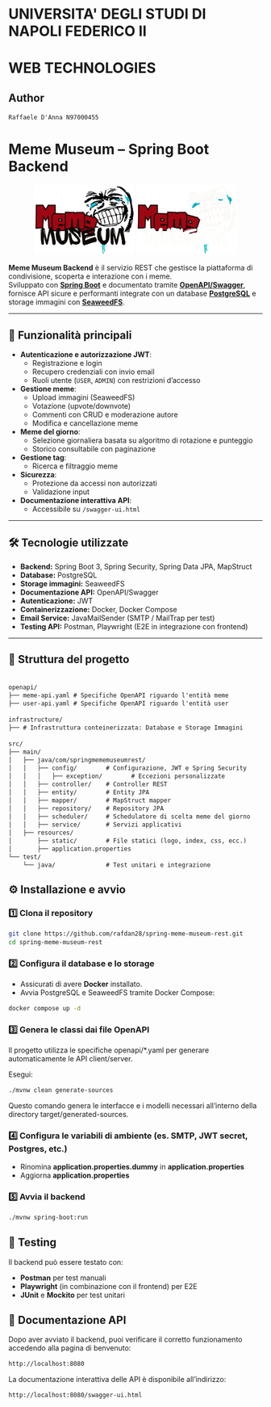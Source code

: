 # UNIVERSITA' DEGLI STUDI DI NAPOLI FEDERICO II

# WEB TECHNOLOGIES

## Author

    Raffaele D'Anna N97000455

# Meme Museum – Spring Boot Backend

<p align="center">
  <!-- Logo per tema chiaro -->
  <img src="src/main/resources/static/image/logo.png#gh-light-mode-only" alt="Meme Museum Logo" width="200"/>
  <!-- Logo per tema scuro -->
  <img src="src/main/resources/static/image/logo-dark.png#gh-dark-mode-only" alt="Meme Museum Logo Dark" width="200"/>
</p>

**Meme Museum Backend** è il servizio REST che gestisce la piattaforma di condivisione, scoperta e interazione con i meme.  
Sviluppato con [**Spring Boot**](https://spring.io/projects/spring-boot) e documentato tramite [**OpenAPI/Swagger**](https://swagger.io/), fornisce API sicure e performanti integrate con un database [**PostgreSQL**](https://www.postgresql.org/) e storage immagini con [**SeaweedFS**](https://github.com/seaweedfs/seaweedfs).

---

## 🚀 Funzionalità principali

- **Autenticazione e autorizzazione JWT**:
  - Registrazione e login
  - Recupero credenziali con invio email
  - Ruoli utente (`USER`, `ADMIN`) con restrizioni d’accesso
- **Gestione meme**:
  - Upload immagini (SeaweedFS)
  - Votazione (upvote/downvote)
  - Commenti con CRUD e moderazione autore
  - Modifica e cancellazione meme
- **Meme del giorno**:
  - Selezione giornaliera basata su algoritmo di rotazione e punteggio
  - Storico consultabile con paginazione
- **Gestione tag**:
  - Ricerca e filtraggio meme
- **Sicurezza**:
  - Protezione da accessi non autorizzati
  - Validazione input
- **Documentazione interattiva API**:
  - Accessibile su `/swagger-ui.html`

---

## 🛠️ Tecnologie utilizzate

- **Backend:** Spring Boot 3, Spring Security, Spring Data JPA, MapStruct
- **Database:** PostgreSQL
- **Storage immagini:** SeaweedFS
- **Documentazione API:** OpenAPI/Swagger
- **Autenticazione:** JWT
- **Containerizzazione:** Docker, Docker Compose
- **Email Service:** JavaMailSender (SMTP / MailTrap per test)
- **Testing API:** Postman, Playwright (E2E in integrazione con frontend)

---

## 📂 Struttura del progetto

```plaintext

openapi/
├── meme-api.yaml # Specifiche OpenAPI riguardo l'entità meme
├── user-api.yaml # Specifiche OpenAPI riguardo l'entità user

infrastructure/
├── # Infrastruttura conteinerizzata: Database e Storage Immagini

src/
├── main/
│   ├── java/com/springmememuseumrest/
│   │   ├── config/        # Configurazione, JWT e Spring Security
│   │   │   ├── exception/        # Eccezioni personalizzate
│   │   ├── controller/    # Controller REST
│   │   ├── entity/        # Entity JPA
│   │   ├── mapper/        # MapStruct mapper
│   │   ├── repository/    # Repository JPA
│   │   ├── scheduler/     # Schedulatore di scelta meme del giorno
│   │   ├── service/       # Servizi applicativi
│   ├── resources/
│       ├── static/        # File statici (logo, index, css, ecc.)
│       ├── application.properties
└── test/
    └── java/              # Test unitari e integrazione
```

## ⚙️ Installazione e avvio

### 1️⃣ Clona il repository

```bash
git clone https://github.com/rafdan28/spring-meme-museum-rest.git
cd spring-meme-museum-rest
```

### 2️⃣ Configura il database e lo storage

- Assicurati di avere **Docker** installato.
- Avvia PostgreSQL e SeaweedFS tramite Docker Compose:

```bash
docker compose up -d
```

### 3️⃣ Genera le classi dai file OpenAPI

Il progetto utilizza le specifiche openapi/\*.yaml per generare automaticamente le API client/server.

Esegui:

```bash
./mvnw clean generate-sources
```

Questo comando genera le interfacce e i modelli necessari all’interno della directory target/generated-sources.

### 4️⃣ Configura le variabili di ambiente (es. SMTP, JWT secret, Postgres, etc.)

- Rinomina **application.properties.dummy** in **application.properties**
- Aggiorna **application.properties**

### 5️⃣ Avvia il backend

```bash
./mvnw spring-boot:run
```

## 🧪 Testing

Il backend può essere testato con:

- **Postman** per test manuali
- **Playwright** (in combinazione con il frontend) per E2E
- **JUnit** e **Mockito** per test unitari

## 🧪 Documentazione API

Dopo aver avviato il backend, puoi verificare il corretto funzionamento accedendo alla pagina di benvenuto:

```bash
http://localhost:8080
```

La documentazione interattiva delle API è disponibile all’indirizzo:

```bash
http://localhost:8080/swagger-ui.html
```
